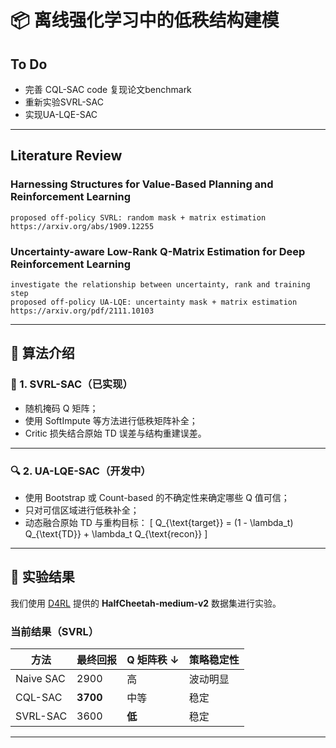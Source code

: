 # 📦 离线强化学习中的低秩结构建模

## To Do 
- 完善 CQL-SAC code 复现论文benchmark
- 重新实验SVRL-SAC
- 实现UA-LQE-SAC

--- 
## Literature Review
### Harnessing Structures for Value-Based Planning and Reinforcement Learning
    proposed off-policy SVRL: random mask + matrix estimation 
    https://arxiv.org/abs/1909.12255

### Uncertainty-aware Low-Rank Q-Matrix Estimation for Deep Reinforcement Learning
    investigate the relationship between uncertainty, rank and training step 
    proposed off-policy UA-LQE: uncertainty mask + matrix estimation 
    https://arxiv.org/pdf/2111.10103



---

## 🧠 算法介绍

### 🧩 1. SVRL-SAC（已实现）

- 随机掩码 Q 矩阵；
- 使用 SoftImpute 等方法进行低秩矩阵补全；
- Critic 损失结合原始 TD 误差与结构重建误差。

---

### 🔍 2. UA-LQE-SAC（开发中）

- 使用 Bootstrap 或 Count-based 的不确定性来确定哪些 Q 值可信；
- 只对可信区域进行低秩补全；
- 动态融合原始 TD 与重构目标：
  \[
  Q_{\text{target}} = (1 - \lambda_t) Q_{\text{TD}} + \lambda_t Q_{\text{recon}}
  \]

---

## 🧪 实验结果

我们使用 [D4RL](https://github.com/rail-berkeley/d4rl) 提供的 **HalfCheetah-medium-v2** 数据集进行实验。

### 当前结果（SVRL）

| 方法         | 最终回报 | Q 矩阵秩 ↓ | 策略稳定性       |
|--------------|----------|------------|------------------|
| Naive SAC    | 2900     | 高         | 波动明显          |
| CQL-SAC      | **3700** | 中等       | 稳定              |
| SVRL-SAC     | 3600     | **低**     | 稳定              |

---






